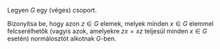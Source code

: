 Legyen $G$ egy (véges) csoport. 

Bizonyítsa be, hogy azon $z ∈ G$ elemek, melyek minden $x ∈ G$ elemmel felcserélhetők (vagyis azok, amelyekre $zx = xz$ teljesül minden $x ∈ G$ esetén) normálosztót alkotnak $G$-ben.
